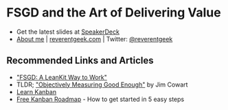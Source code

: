 # FSGD and the Art of Delivering Value

* Get the latest slides at [SpeakerDeck](https://speakerdeck.com/reverentgeek)
* [About me](https://about.me/reverentgeek) | [reverentgeek.com](http://reverentgeek.com) | Twitter: [@reverentgeek](https://twitter.com/reverentgeek)

## Recommended Links and Articles

* ["FSGD: A LeanKit Way to Work"](https://leankit.com/fsgd/)
* TLDR; ["Objectively Measuring Good Enough"](http://developer.leankit.com/objectively-measuring-good-enough/) by Jim Cowart
* [Learn Kanban](https://leankit.com/learn/kanban/)
* [Free Kanban Roadmap](http://info.leankit.com/kanban-roadmap) - How to get started in 5 easy steps
